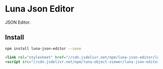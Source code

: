 # Luna Json Editor

JSON Editor.

## Install

```bash
npm install luna-json-editor --save
```

```html
<link rel="stylesheet" href="//cdn.jsdelivr.net/npm/luna-json-editor/luna-json-editor.css" />
<script src="//cdn.jsdelivr.net/npm/luna-object-viewer/luna-json-editor.js"></script>
```
